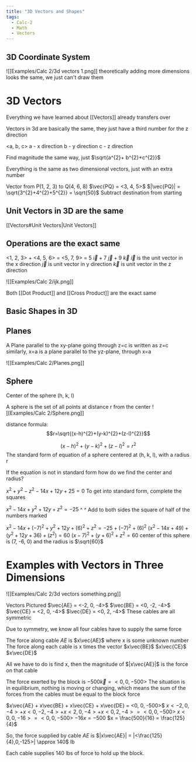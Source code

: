 ```yaml
---
title: "3D Vectors and Shapes"
tags:
  - Calc-2
  - Math
  - Vectors
---
```


## 3D Coordinate System

![[Examples/Calc 2/3d vectors 1.png]]
theoretically adding more dimensions looks the same, we just can't draw them

# 3D Vectors

Everything we have learned about [[Vectors]] already transfers over

Vectors in 3d are basically the same, they just have a third number for the z direction

<a, b, c>
a - x direction
b - y direction
c - z direction

Find magnitude the same way, just $\sqrt{a^{2}+ b^{2}+c^{2}}$

Everything is the same as two dimensional vectors, just with an extra number

Vector from P(1, 2, 3) to Q(4, 6, 8)
$\vec{PQ} = <3, 4, 5>$ $|\vec{PQ}| = \sqrt{3^{2}+4^{2}+5^{2}} = \sqrt{50}$
Subtract destination from starting

## Unit Vectors in 3D are the same

[[Vectors#Unit Vectors|Unit Vectors]]

## Operations are the exact same

<1, 2, 3> + <4, 5, 6> = <5, 7, 9> = $5 \ \vec{i} + 7 \ \vec{j} + 9 \ \vec{k}$
$\vec{i}$ is the unit vector in the x direction
$\vec{j}$ is unit vector in y direction
$\vec{k}$ is unit vector in the z direction

![[Examples/Calc 2/ijk.png]]

Both [[Dot Product]] and [[Cross Product]] are the exact same

## Basic Shapes in 3D

## Planes

A Plane parallel to the xy-plane going through z=c is written as z=c
similarly, x=a is a plane parallel to the yz-plane, through x=a

![[Examples/Calc 2/Planes.png]]

## Sphere

Center of the sphere (h, k, l)

A sphere is the set of all points at distance r from the center
![[Examples/Calc 2/Sphere.png]]

distance formula: $$r=\sqrt{(x-h)^{2}+(y-k)^{2}+(z-l)^{2}}$$

$$(x-h)^{2}+(y-k)^{2}+(z-l)^{2}=r^2$$ The standard form of equation of a sphere centered at (h, k, l), with a radius r

If the equation is not in standard form how do we find the center and radius?

$x^2+y^2-z^2-14x+12y+25=0$
To get into standard form, complete the squares

$x^{2}-14x+y^{2}+12y+z^2=-25$
^ ^
Add to both sides the square of half of the numbers marked

$x^2-14x+(-7)^{2}+y^2+12y+(6)^2+z^2=-25+(-7)^2+(6)^2$
$(x^2-14x+49)+(y^2+12y+36)+(z^2)=60$
$(x-7)^{2}+(y+6)^{2}+z^{2}=60$
center of this sphere is (7, -6, 0) and the radius is $\sqrt{60}$

# Examples with Vectors in Three Dimensions

![[Examples/Calc 2/3d vectors something.png]]

Vectors Pictured
$\vec{AE} = <-2, 0, -4>$
$\vec{BE} = <0, -2, -4>$
$\vec{CE} = <2, 0, -4>$
$\vec{DE} = <0, 2, -4>$
These cables are all symmetric

Due to symmetry, we know all four cables have to supply the same force

The force along cable $AE$ is $x\vec{AE}$ where x is some unknown number
The force along each cable is x times the vector
$x\vec{BE}$
$x\vec{CE}$
$x\vec{DE}$

All we have to do is find x, then the magnitude of $|x\vec{AE}|$ is the force on that cable

The force exerted by the block is $-500\vec{k} = <0, 0, -500>$
The situation is in equilibrium, nothing is moving or changing, which means the sum of the forces from the cables must be equal to the block force

$x\vec{AE} + x\vec{BE} + x\vec{CE} + x\vec{DE} = <0, 0, -500>$
$x<-2,0,-4>  + x<0,-2,-4> + x<2,0,-4>+x<0,2,-4> = <0,0,-500>$
$x<0, 0, -16> = <0,0,-500>$
$-16x = -500$
$x = \frac{500}{16} = \frac{125}{4}$

So, the force supplied by cable $AE$ is $|x\vec{AE}| = |<\frac{125}{4},0,-125>| \approx 140$ lb

Each cable supplies 140 lbs of force to hold up the block.
